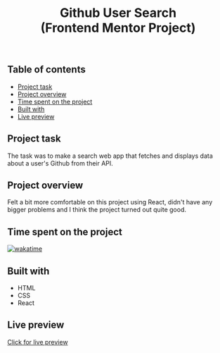 <h1 align="center">
  Github User Search
  <br>
  (Frontend Mentor Project)
</h1>
<br>


## Table of contents
- [Project task](#project-task)
- [Project overview](#project-overview)
- [Time spent on the project](#time-spent-on-the-project)
- [Built with](#built-with)
- [Live preview](#live-preview)


## Project task
The task was to make a search web app that fetches and displays data about a user's Github from their API.

## Project overview
Felt a bit more comfortable on this project using React, didn't have any bigger problems and I think the project turned out quite good.

## Time spent on the project
[![wakatime](https://wakatime.com/badge/user/221cdb16-58a4-49ad-833d-8f3db44055f4/project/cbd6c7ce-926e-4196-a9b5-aef8f534f0fd.svg)](https://wakatime.com/badge/user/221cdb16-58a4-49ad-833d-8f3db44055f4/project/cbd6c7ce-926e-4196-a9b5-aef8f534f0fd)

## Built with
- HTML
- CSS
- React

## Live preview
[Click for live preview](https://github-user-search-nu-two.vercel.app/)

